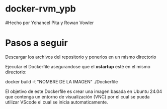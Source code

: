 # docker-rvm_ypb
#Hecho por Yohancel Pita y Rowan Vowler

# Pasos a seguir

Descargar los archivos del repositorio y ponerlos en un mismo directorio

Ejecutar el Dockerfile asegurandose que el **xstartup** esté en el mismo directorio:

docker build -t "NOMBRE DE LA IMAGEN" ./Dockerfile

El objetivo de este Dockerfile es crear una imagen basada en Ubuntu 24.04 que contenga un entorno de visualización (VNC) por el cual se pueda utilizar VScode el cual se inicia automaticamente.
